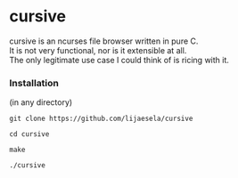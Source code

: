 # cursive
cursive is an ncurses file browser written in pure C.  
It is not very functional, nor is it extensible at all.  
The only legitimate use case I could think of is ricing with it.  
### Installation
(in any directory)  
```shell
git clone https://github.com/lijaesela/cursive
```  
```shell
cd cursive
```  
```shell
make
```  
```shell
./cursive
```  
